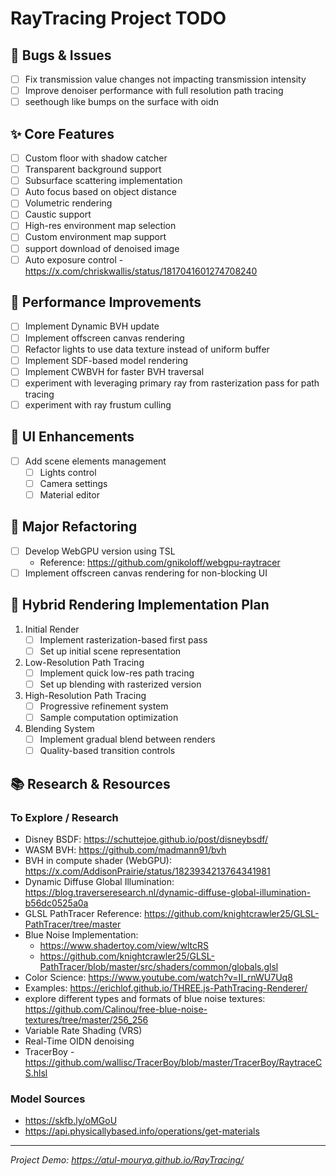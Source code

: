 RayTracing Project TODO
=======================

🐛 Bugs & Issues
----------------

-   [ ]  Fix transmission value changes not impacting transmission intensity
-   [ ]  Improve denoiser performance with full resolution path tracing
-   [ ]  seethough like bumps on the surface with oidn

✨ Core Features
---------------

-   [ ]  Custom floor with shadow catcher
-   [ ]  Transparent background support
-   [ ]  Subsurface scattering implementation
-   [ ]  Auto focus based on object distance
-   [ ]  Volumetric rendering
-   [ ]  Caustic support
-   [ ]  High-res environment map selection
-   [ ]  Custom environment map support
-   [ ]  support download of denoised image
-   [ ]  Auto exposure control - https://x.com/chriskwallis/status/1817041601274708240

🔧 Performance Improvements
---------------------------

-   [ ]  Implement Dynamic BVH update
-   [ ]  Implement offscreen canvas rendering
-   [ ]  Refactor lights to use data texture instead of uniform buffer
-   [ ]  Implement SDF-based model rendering
-   [ ]  Implement CWBVH for faster BVH traversal
-   [ ]  experiment with leveraging primary ray from rasterization pass for path tracing
-   [ ]  experiment with ray frustum culling

🎨 UI Enhancements
------------------

-   [ ]  Add scene elements management
    -   [ ]  Lights control
    -   [ ]  Camera settings
    -   [ ]  Material editor

🔄 Major Refactoring
--------------------

-   [ ]  Develop WebGPU version using TSL
    -   Reference: <https://github.com/gnikoloff/webgpu-raytracer>
-   [ ]  Implement offscreen canvas rendering for non-blocking UI

🚀 Hybrid Rendering Implementation Plan
---------------------------------------

1.  Initial Render
    -   [ ]  Implement rasterization-based first pass
    -   [ ]  Set up initial scene representation
2.  Low-Resolution Path Tracing
    -   [ ]  Implement quick low-res path tracing
    -   [ ]  Set up blending with rasterized version
3.  High-Resolution Path Tracing
    -   [ ]  Progressive refinement system
    -   [ ]  Sample computation optimization
4.  Blending System
    -   [ ]  Implement gradual blend between renders
    -   [ ]  Quality-based transition controls

📚 Research & Resources
-----------------------

### To Explore / Research

-   Disney BSDF: <https://schuttejoe.github.io/post/disneybsdf/>
-   WASM BVH: <https://github.com/madmann91/bvh>
-   BVH in compute shader (WebGPU): <https://x.com/AddisonPrairie/status/1823934213764341981>
-   Dynamic Diffuse Global Illumination: <https://blog.traverseresearch.nl/dynamic-diffuse-global-illumination-b56dc0525a0a>
-   GLSL PathTracer Reference: <https://github.com/knightcrawler25/GLSL-PathTracer/tree/master>
-   Blue Noise Implementation:
    -   <https://www.shadertoy.com/view/wltcRS>
    -   <https://github.com/knightcrawler25/GLSL-PathTracer/blob/master/src/shaders/common/globals.glsl>
-   Color Science: <https://www.youtube.com/watch?v=II_rnWU7Uq8>
-   Examples: https://erichlof.github.io/THREE.js-PathTracing-Renderer/
-   explore different types and formats of blue noise textures: https://github.com/Calinou/free-blue-noise-textures/tree/master/256_256
-   Variable Rate Shading (VRS)
-   Real-Time OIDN denoising
-   TracerBoy - <https://github.com/wallisc/TracerBoy/blob/master/TracerBoy/RaytraceCS.hlsl>

### Model Sources

-   <https://skfb.ly/oMGoU>
-   <https://api.physicallybased.info/operations/get-materials>

* * * * *

*Project Demo: <https://atul-mourya.github.io/RayTracing/>*
